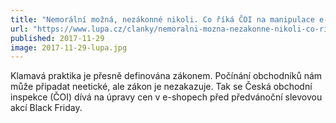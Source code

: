```yaml
---
title: "Nemorální možná, nezákonné nikoli. Co říká ČOI na manipulace e-shopů s cenami?"
url: "https://www.lupa.cz/clanky/nemoralni-mozna-nezakonne-nikoli-co-rika-coi-na-manipulace-e-shopu-s-cenami/"
published: 2017-11-29
image: 2017-11-29-lupa.jpg
---
```


Klamavá praktika je přesně definována zákonem. Počínání obchodníků nám může připadat neetické, ale zákon je nezakazuje. Tak se Česká obchodní inspekce (ČOI) dívá na úpravy cen v&nbsp;e-shopech před předvánoční slevovou akcí Black Friday.
